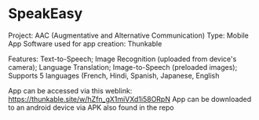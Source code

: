 # SpeakEasy
Project: AAC (Augmentative and Alternative Communication)
Type: Mobile App
Software used for app creation: Thunkable 

Features: Text-to-Speech; Image Recognition (uploaded from device's camera); Language Translation; Image-to-Speech (preloaded images); Supports 5 languages (French, Hindi, Spanish, Japanese, English

App can be accessed via this weblink: https://thunkable.site/w/hZfn_gX1miVXd1i58ORpN
App can be downloaded to an android device via APK also found in the repo
